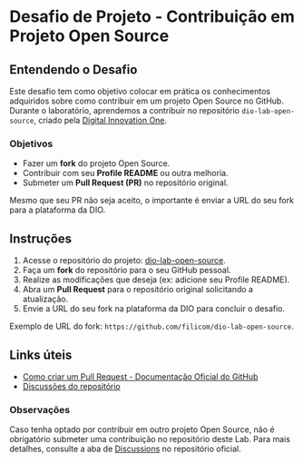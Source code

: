 # Desafio de Projeto - Contribuição em Projeto Open Source

## Entendendo o Desafio

Este desafio tem como objetivo colocar em prática os conhecimentos adquiridos sobre como contribuir em um projeto Open Source no GitHub. Durante o laboratório, aprendemos a contribuir no repositório `dio-lab-open-source`, criado pela [Digital Innovation One](https://github.com/digitalinnovationone).

### Objetivos

- Fazer um **fork** do projeto Open Source.
- Contribuir com seu **Profile README** ou outra melhoria.
- Submeter um **Pull Request (PR)** no repositório original.

Mesmo que seu PR não seja aceito, o importante é enviar a URL do seu fork para a plataforma da DIO.

## Instruções

1. Acesse o repositório do projeto: [dio-lab-open-source](https://github.com/digitalinnovationone/dio-lab-open-source).
2. Faça um **fork** do repositório para o seu GitHub pessoal.
3. Realize as modificações que deseja (ex: adicione seu Profile README).
4. Abra um **Pull Request** para o repositório original solicitando a atualização.
5. Envie a URL do seu fork na plataforma da DIO para concluir o desafio.

Exemplo de URL do fork: `https://github.com/filicom/dio-lab-open-source`.

## Links úteis

- [Como criar um Pull Request - Documentação Oficial do GitHub](https://docs.github.com/pt/pull-requests/collaborating-with-pull-requests/proposing-changes-to-your-work-with-pull-requests/about-pull-requests)
- [Discussões do repositório](https://github.com/digitalinnovationone/dio-lab-open-source/discussions)

### Observações

Caso tenha optado por contribuir em outro projeto Open Source, não é obrigatório submeter uma contribuição no repositório deste Lab. Para mais detalhes, consulte a aba de [Discussions](https://github.com/digitalinnovationone/dio-lab-open-source/discussions) no repositório oficial.